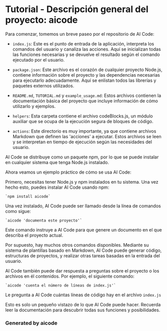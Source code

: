 # Tutorial - Descripción general del proyecto: aicode

Para comenzar, tomemos un breve paseo por el repositorio de AI Code:

- `index.js`: Este es el punto de entrada de la aplicación, interpreta los comandos del usuario y canaliza las acciones. Aquí se inicializan todas las funciones necesarias y se devuelve el resultado según el comando ejecutado por el usuario.

- `package.json`: Este archivo es el corazón de cualquier proyecto Node.js, contiene información sobre el proyecto y las dependencias necesarias para ejecutarlo adecuadamente. Aquí se enlistan todos las librerías y paquetes externos utilizados.

- `README.md`, `TUTORIAL.md` y `example_usage.md`: Estos archivos contienen la documentación básica del proyecto que incluye información de cómo utilizarlo y ejemplos.

- `helpers`: Esta carpeta contiene el archivo codeBlocks.js, un módulo auxiliar que se ocupa de la ejecución segura de bloques de código.

- `actions`: Este directorio es muy importante, ya que contiene archivos Markdown que definen las 'acciones' a ejecutar. Estos archivos se leen y se interpretan en tiempo de ejecución según las necesidades del usuario.

AI Code se distribuye como un paquete npm, por lo que se puede instalar en cualquier sistema que tenga Node.js instalado.

Ahora veamos un ejemplo práctico de cómo se usa AI Code:

Primero, necesitas tener Node.js y npm instalados en tu sistema. Una vez hecho esto, puedes instalar AI Code usando npm:

    `npm install aicode`

Una vez instalado, AI Code puede ser llamado desde la línea de comandos como sigue:

    `aicode 'documenta este proyecto'`

Este comando instruye a AI Code para que genere un documento en el que describa el proyecto actual.

Por supuesto, hay muchos otros comandos disponibles. Mediante su sistema de plantillas basado en Markdown, AI Code puede generar código, estructuras de proyectos, y realizar otras tareas basadas en la entrada del usuario.

AI Code también puede dar respuesta a preguntas sobre el proyecto o los archivos en él contenidos. Por ejemplo, el siguiente comando:

    `aicode 'cuenta el número de líneas de index.js'`

Le pregunta a AI Code cuántas líneas de código hay en el archivo `index.js`

Esto es solo un pequeño vistazo de lo que AI Code puede hacer. Recuerda leer la documentación para descubrir todas sus funciones y posibilidades.

### Generated by aicode